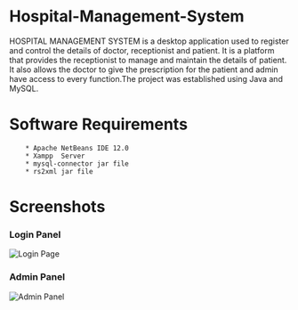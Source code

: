 # Hospital-Management-System
HOSPITAL MANAGEMENT SYSTEM is a desktop application used to register and control the details of doctor, receptionist and patient. 
It is a platform that provides the receptionist to manage and maintain the details of patient. It also allows the doctor to give the 
prescription for the patient and admin have access to every function.The project was established using Java and MySQL. 

# Software Requirements
        * Apache NetBeans IDE 12.0 
        * Xampp  Server
        * mysql-connector jar file
        * rs2xml jar file
   
# Screenshots
### Login Panel
![Login Page](https://user-images.githubusercontent.com/73121965/105296652-eb648480-5bdf-11eb-80e5-a955a4eeee56.png)
### Admin Panel
![Admin Panel](https://user-images.githubusercontent.com/73121965/105296041-c5d77b00-5bdf-11eb-945a-b2068b8703cc.png)

